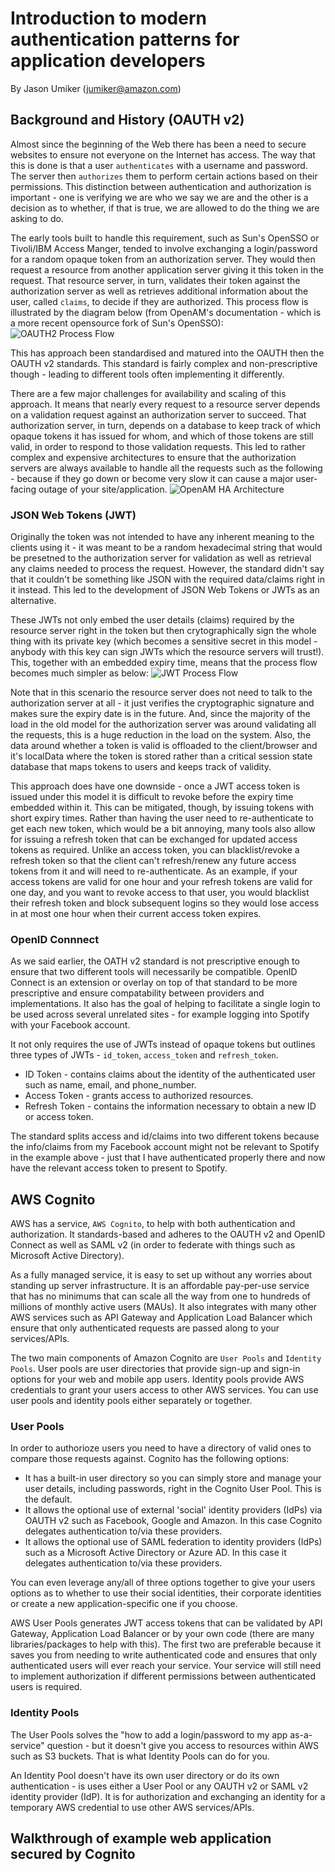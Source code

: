 # Introduction to modern authentication patterns for application developers

By Jason Umiker (jumiker@amazon.com)

## Background and History (OAUTH v2)

Almost since the beginning of the Web there has been a need to secure websites to ensure not everyone on the Internet has access. The way that this is done is that a user `authenticates` with a username and password. The server then `authorizes` them to perform certain actions based on their permissions. This distinction between authentication and authorization is important - one is verifying we are who we say we are and the other is a decision as to whether, if that is true, we are allowed to do the thing we are asking to do.

The early tools built to handle this requirement, such as Sun's OpenSSO or Tivoli/IBM Access Manger, tended to involve exchanging a login/password for a random opaque token from an authorization server. They would then request a resource from another application server giving it this token in the request. That resource server, in turn, validates their token against the authorization server as well as retrieves additional information about the user, called `claims`, to decide if they are authorized. This process flow is illustrated by the diagram below (from OpenAM's documentation - which is a more recent opensource fork of Sun's OpenSSO):
![OAUTH2 Process Flow](/oauth2-ropc.svg)

This has approach been standardised and matured into the OAUTH then the OAUTH v2 standards. This standard is fairly complex and non-prescriptive though - leading to different tools often implementing it differently.

There are a few major challenges for availability and scaling of this approach. It means that nearly every request to a resource server depends on a validation request against an authorization server to succeed. That authorization server, in turn, depends on a database to keep track of which opaque tokens it has issued for whom, and which of those tokens are still valid, in order to respond to those validation requests. This led to rather complex and expensive architectures to ensure that the authorization servers are always available to handle all the requests such as the following - because if they go down or become very slow it can cause a major user-facing outage of your site/application.
![OpenAM HA Architecture](/active-active-deployment.png)

### JSON Web Tokens (JWT)

Originally the token was not intended to have any inherent meaning to the clients using it - it was meant to be a random hexadecimal string that would be presetned to the authorization server for validation as well as retrieval any claims needed to process the request. However, the standard didn't say that it couldn't be something like JSON with the required data/claims right in it instead. This led to the development of JSON Web Tokens or JWTs as an alternative.

These JWTs not only embed the user details (claims) required by the resource server right in the token but then crytographically sign the whole thing with its private key (which becomes a sensitive secret in this model - anybody with this key can sign JWTs which the resource servers will trust!). This, together with an embedded expiry time, means that the process flow becomes much simpler as below:
![JWT Process Flow](/jwt.png)

Note that in this scenario the resource server does not need to talk to the authorization server at all - it just verifies the cryptographic signature and makes sure the expiry date is in the future. And, since the majority of the load in the old model for the authorization server was around validating all the requests, this is a huge reduction in the load on the system. Also, the data around whether a token is valid is offloaded to the client/browser and it's localData where the token is stored rather than a critical session state database that maps tokens to users and keeps track of validity.

This approach does have one downside - once a JWT access token is issued under this model it is difficult to revoke before the expiry time embedded within it. This can be mitigated, though, by issuing tokens with short expiry times. Rather than having the user need to re-authenticate to get each new token, which would be a bit annoying, many tools also allow for issuing a refresh token that can be exchanged for updated access tokens as required. Unlike an access token, you can blacklist/revoke a refresh token so that the client can't refresh/renew any future access tokens from it and will need to re-authenticate. As an example, if your access tokens are valid for one hour and your refresh tokens are valid for one day, and you want to revoke access to that user, you would blacklist their refresh token and block subsequent logins so they would lose access in at most one hour when their current access token expires.

### OpenID Connnect

As we said earlier, the OATH v2 standard is not prescriptive enough to ensure that two different tools will necessarily be compatible. OpenID Connect is an extension or overlay on top of that standard to be more prescriptive and ensure compatability between providers and implementations. It also has the goal of helping to facilitate a single login to be used across several unrelated sites - for example logging into Spotify with your Facebook account.

It not only requires the use of JWTs instead of opaque tokens but outlines three types of JWTs - `id_token`, `access_token` and `refresh_token`.

* ID Token - contains claims about the identity of the authenticated user such as name, email, and phone_number.
* Access Token - grants access to authorized resources.
* Refresh Token - contains the information necessary to obtain a new ID or access token.

The standard splits access and id/claims into two different tokens because the info/claims from my Facebook account might not be relevant to Spotify in the example above - just that I have authenticated properly there and now have the relevant access token to present to Spotify.

## AWS Cognito

AWS has a service, `AWS Cognito`, to help with both authentication and authorization. It standards-based and adheres to the OAUTH v2 and OpenID Connect as well as SAML v2 (in order to federate with things such as Microsoft Active Directory).

As a fully managed service, it is easy to set up without any worries about standing up server infrastructure. It is an affordable pay-per-use service that has no minimums that can scale all the way from one to hundreds of millions of monthly active users (MAUs). It also integrates with many other AWS services such as API Gateway and Application Load Balancer which ensure that only authenticated requests are passed along to your services/APIs.

The two main components of Amazon Cognito are `User Pools` and `Identity Pools`. User pools are user directories that provide sign-up and sign-in options for your web and mobile app users. Identity pools provide AWS credentials to grant your users access to other AWS services. You can use user pools and identity pools either separately or together.

### User Pools

In order to authorioze users you need to have a directory of valid ones to compare those requests against. Cognito has the following options:

* It has a built-in user directory so you can simply store and manage your user details, including passwords, right in the Cognito User Pool. This is the default.
* It allows the optional use of external 'social' identity providers (IdPs) via OAUTH v2 such as Facebook, Google and Amazon. In this case Cognito delegates authentication to/via these providers.
* It allows the optional use of SAML federation to identity providers (IdPs) such as a Microsoft Active Directory or Azure AD. In this case it delegates authentication to/via these providers.

You can even leverage any/all of three options together to give your users options as to whether to use their social identities, their corporate identities or create a new application-specific one if you choose.

AWS User Pools generates JWT access tokens that can be validated by API Gateway, Application Load Balancer or by your own code (there are many libraries/packages to help with this). The first two are preferable because it saves you from needing to write authenticated code and ensures that only authenticated users will ever reach your service. Your service will still need to implement authorization if different permissions between authenticated users is required.

### Identity Pools

The User Pools solves the "how to add a login/password to my app as-a-service" question - but it doesn't give you access to resources within AWS such as S3 buckets. That is what Identity Pools can do for you.

An Identity Pool doesn't have its own user directory or do its own authentication - is uses either a User Pool or any OAUTH v2 or SAML v2 identity provider (IdP). It is for authorization and exchanging an identity for a temporary AWS credential to use other AWS services/APIs.

## Walkthrough of example web application secured by Cognito